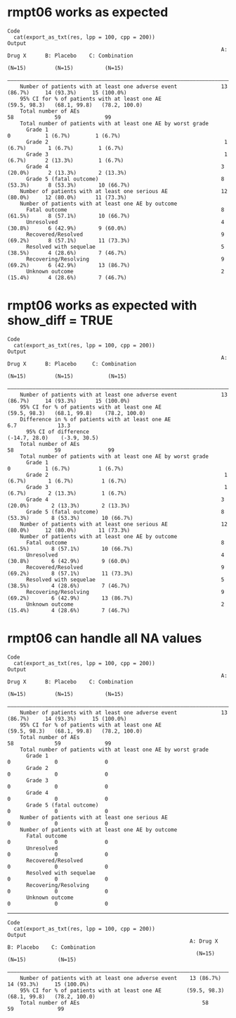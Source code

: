 # rmpt06 works as expected

    Code
      cat(export_as_txt(res, lpp = 100, cpp = 200))
    Output
                                                                        A: Drug X      B: Placebo    C: Combination
                                                                          (N=15)         (N=15)          (N=15)    
        ———————————————————————————————————————————————————————————————————————————————————————————————————————————
        Number of patients with at least one adverse event              13 (86.7%)     14 (93.3%)     15 (100.0%)  
        95% CI for % of patients with at least one AE                  (59.5, 98.3)   (68.1, 99.8)   (78.2, 100.0) 
        Total number of AEs                                                 58             59              99      
        Total number of patients with at least one AE by worst grade                                               
          Grade 1                                                           0           1 (6.7%)        1 (6.7%)   
          Grade 2                                                        1 (6.7%)       1 (6.7%)        1 (6.7%)   
          Grade 3                                                        1 (6.7%)      2 (13.3%)        1 (6.7%)   
          Grade 4                                                       3 (20.0%)      2 (13.3%)       2 (13.3%)   
          Grade 5 (fatal outcome)                                       8 (53.3%)      8 (53.3%)       10 (66.7%)  
        Number of patients with at least one serious AE                 12 (80.0%)     12 (80.0%)      11 (73.3%)  
        Number of patients with at least one AE by outcome                                                         
          Fatal outcome                                                 8 (61.5%)      8 (57.1%)       10 (66.7%)  
          Unresolved                                                    4 (30.8%)      6 (42.9%)       9 (60.0%)   
          Recovered/Resolved                                            9 (69.2%)      8 (57.1%)       11 (73.3%)  
          Resolved with sequelae                                        5 (38.5%)      4 (28.6%)       7 (46.7%)   
          Recovering/Resolving                                          9 (69.2%)      6 (42.9%)       13 (86.7%)  
          Unknown outcome                                               2 (15.4%)      4 (28.6%)       7 (46.7%)   

# rmpt06 works as expected with show_diff = TRUE

    Code
      cat(export_as_txt(res, lpp = 100, cpp = 200))
    Output
                                                                        A: Drug X      B: Placebo     C: Combination
                                                                          (N=15)         (N=15)           (N=15)    
        ————————————————————————————————————————————————————————————————————————————————————————————————————————————
        Number of patients with at least one adverse event              13 (86.7%)     14 (93.3%)      15 (100.0%)  
        95% CI for % of patients with at least one AE                  (59.5, 98.3)   (68.1, 99.8)    (78.2, 100.0) 
        Difference in % of patients with at least one AE                                   6.7             13.3     
          95% CI of difference                                                        (-14.7, 28.0)    (-3.9, 30.5) 
        Total number of AEs                                                 58             59               99      
        Total number of patients with at least one AE by worst grade                                                
          Grade 1                                                           0           1 (6.7%)         1 (6.7%)   
          Grade 2                                                        1 (6.7%)       1 (6.7%)         1 (6.7%)   
          Grade 3                                                        1 (6.7%)       2 (13.3%)        1 (6.7%)   
          Grade 4                                                       3 (20.0%)       2 (13.3%)       2 (13.3%)   
          Grade 5 (fatal outcome)                                       8 (53.3%)       8 (53.3%)       10 (66.7%)  
        Number of patients with at least one serious AE                 12 (80.0%)     12 (80.0%)       11 (73.3%)  
        Number of patients with at least one AE by outcome                                                          
          Fatal outcome                                                 8 (61.5%)       8 (57.1%)       10 (66.7%)  
          Unresolved                                                    4 (30.8%)       6 (42.9%)       9 (60.0%)   
          Recovered/Resolved                                            9 (69.2%)       8 (57.1%)       11 (73.3%)  
          Resolved with sequelae                                        5 (38.5%)       4 (28.6%)       7 (46.7%)   
          Recovering/Resolving                                          9 (69.2%)       6 (42.9%)       13 (86.7%)  
          Unknown outcome                                               2 (15.4%)       4 (28.6%)       7 (46.7%)   

# rmpt06 can handle all NA values

    Code
      cat(export_as_txt(res, lpp = 100, cpp = 200))
    Output
                                                                        A: Drug X      B: Placebo    C: Combination
                                                                          (N=15)         (N=15)          (N=15)    
        ———————————————————————————————————————————————————————————————————————————————————————————————————————————
        Number of patients with at least one adverse event              13 (86.7%)     14 (93.3%)     15 (100.0%)  
        95% CI for % of patients with at least one AE                  (59.5, 98.3)   (68.1, 99.8)   (78.2, 100.0) 
        Total number of AEs                                                 58             59              99      
        Total number of patients with at least one AE by worst grade                                               
          Grade 1                                                           0              0               0       
          Grade 2                                                           0              0               0       
          Grade 3                                                           0              0               0       
          Grade 4                                                           0              0               0       
          Grade 5 (fatal outcome)                                           0              0               0       
        Number of patients with at least one serious AE                     0              0               0       
        Number of patients with at least one AE by outcome                                                         
          Fatal outcome                                                     0              0               0       
          Unresolved                                                        0              0               0       
          Recovered/Resolved                                                0              0               0       
          Resolved with sequelae                                            0              0               0       
          Recovering/Resolving                                              0              0               0       
          Unknown outcome                                                   0              0               0       

---

    Code
      cat(export_as_txt(res, lpp = 100, cpp = 200))
    Output
                                                              A: Drug X      B: Placebo    C: Combination
                                                                (N=15)         (N=15)          (N=15)    
        —————————————————————————————————————————————————————————————————————————————————————————————————
        Number of patients with at least one adverse event    13 (86.7%)     14 (93.3%)     15 (100.0%)  
        95% CI for % of patients with at least one AE        (59.5, 98.3)   (68.1, 99.8)   (78.2, 100.0) 
        Total number of AEs                                       58             59              99      

